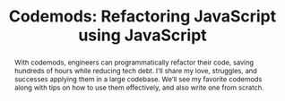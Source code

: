 ---
title: "Codemods: Refactoring JavaScript using JavaScript"
speaker: Saimon Sharif
event: CascadiaJS 2019
tags: ["Refactoring"]
abstract: "With codemods, engineers can programmatically refactor their code, saving hundreds of hours while reducing tech debt. I’ll share my love, struggles, and successes applying them in a large codebase. We’ll see my favorite codemods along with tips on how to use them effectively, and also write one from scratch."
ytID: t8aQ5zVaEgU
layout: talk
---